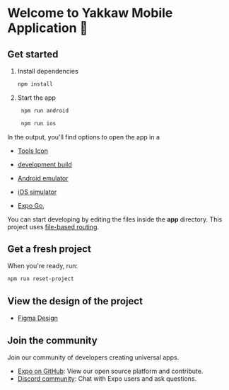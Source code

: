 # Welcome to Yakkaw Mobile Application 👋

## Get started

1. Install dependencies

   ```bash
   npm install
   ```

2. Start the app

   ```bash
    npm run android
   ```

   ```bash
    npm run ios
   ```

In the output, you'll find options to open the app in a

- [Tools Icon](https://icons.expo.fyi/Index)

- [development build](https://docs.expo.dev/develop/development-builds/introduction/)
- [Android emulator](https://docs.expo.dev/workflow/android-studio-emulator/)
- [iOS simulator](https://docs.expo.dev/workflow/ios-simulator/)
- [Expo Go](https://expo.dev/go),

You can start developing by editing the files inside the **app** directory. This project uses [file-based routing](https://docs.expo.dev/router/introduction).

## Get a fresh project

When you're ready, run:

```bash
npm run reset-project
```

## View the design of the project

- [Figma Design](https://www.figma.com/design/bzvfEHdMxROC52XllYWdpb/Yakkaw-Mobile-Application-Figma?node-id=0-1&t=VdiDb9LQvV52zKKk-1)


## Join the community

Join our community of developers creating universal apps.

- [Expo on GitHub](https://github.com/expo/expo): View our open source platform and contribute.
- [Discord community](https://chat.expo.dev): Chat with Expo users and ask questions.
